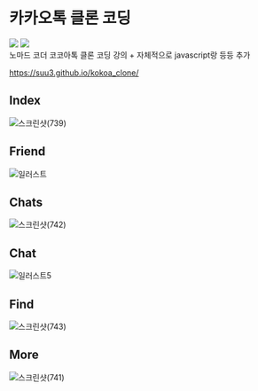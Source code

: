 # 카카오톡 클론 코딩
<img src="https://img.shields.io/badge/HTML-E34F26?style=flat-square&logo=html5&logoColor=white"/> <img src="https://img.shields.io/badge/CSS-F7DF1E?style=flat-square&logo=css3&logoColor=white"/><br/>
노마드 코더 코코아톡 클론 코딩 강의 + 자체적으로 javascript랑 등등 추가

https://suu3.github.io/kokoa_clone/


## Index

![스크린샷(739)](https://user-images.githubusercontent.com/71166763/128250668-5137bb91-e941-4a50-992c-cb6130ba1ec7.png)

## Friend

![일러스트](https://user-images.githubusercontent.com/71166763/128251840-1d750f59-06cd-43cc-9dfd-474e442caf68.png)

## Chats

![스크린샷(742)](https://user-images.githubusercontent.com/71166763/128251252-f7f98377-fdaf-4fb0-9a6e-9640c96ca132.png)

## Chat

![일러스트5](https://user-images.githubusercontent.com/71166763/128250362-5d4449e0-1054-4274-9e31-17c55c6785cf.png)


## Find

![스크린샷(743)](https://user-images.githubusercontent.com/71166763/128251459-d33b87ee-5ca5-4079-91e5-a6168a18e8c5.png)

## More

![스크린샷(741)](https://user-images.githubusercontent.com/71166763/128250974-70df2f48-e3be-47fc-9623-36e074baf67f.png)

